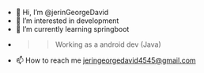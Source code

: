 - 👋 Hi, I’m @jerinGeorgeDavid
- 👀 I’m interested in development
- 🌱 I’m currently learning springboot
- >> Working as a android dev (Java)
- 📫 How to reach me jeringeorgedavid4545@gmail.com

<!---
jerinGeorgeDavid/jerinGeorgeDavid is a ✨ special ✨ repository because its `README.md` (this file) appears on your GitHub profile.
You can click the Preview link to take a look at your changes.
--->
